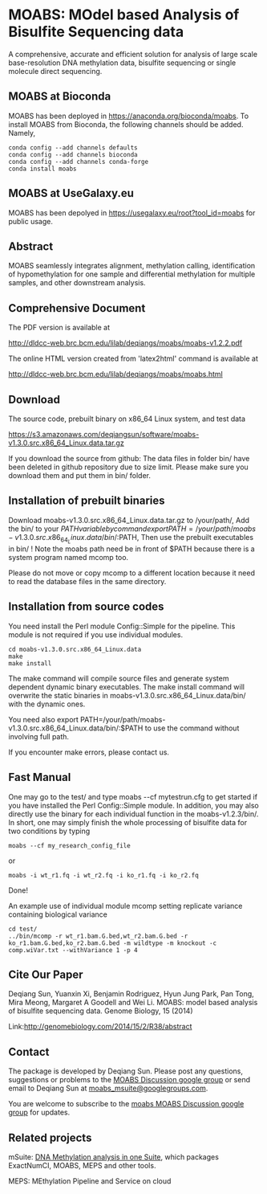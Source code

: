# MOABS: MOdel based Analysis of Bisulfite Sequencing data
A comprehensive, accurate and efficient solution for analysis of large scale base-resolution DNA methylation data, bisulfite sequencing or single molecule direct sequencing.

## MOABS at Bioconda

MOABS has been deployed in https://anaconda.org/bioconda/moabs. To install MOABS from Bioconda, the following channels should be added. Namely,

```
conda config --add channels defaults
conda config --add channels bioconda
conda config --add channels conda-forge
conda install moabs
```

## MOABS at UseGalaxy.eu

MOABS has been depolyed in https://usegalaxy.eu/root?tool_id=moabs for public usage.

## Abstract

MOABS seamlessly integrates alignment, methylation calling, identification of hypomethylation for one sample and differential methylation for multiple samples, and other downstream analysis.

## Comprehensive Document

The PDF version is available at

http://dldcc-web.brc.bcm.edu/lilab/deqiangs/moabs/moabs-v1.2.2.pdf

The online HTML version created from 'latex2html' command is available at

http://dldcc-web.brc.bcm.edu/lilab/deqiangs/moabs/moabs.html

## Download

The source code, prebuilt binary on x86_64 Linux system, and test data

https://s3.amazonaws.com/deqiangsun/software/moabs-v1.3.0.src.x86_64_Linux.data.tar.gz

If you download the source from github: The data files in folder bin/ have been deleted in github repository due to size limit. Please make sure you download them and put them in bin/ folder.

## Installation of prebuilt binaries

Download moabs-v1.3.0.src.x86_64_Linux.data.tar.gz to /your/path/, Add the bin/ to your $PATH variable by command export PATH=/your/path/moabs-v1.3.0.src.x86_64_Linux.data/bin/:$PATH, Then use the prebuilt executables in bin/ ! Note the moabs path need be in front of $PATH because there is a system program named mcomp too.

Please do not move or copy mcomp to a different location because it need to read the database files in the same directory.

## Installation from source codes

You need install the Perl module Config::Simple for the pipeline. This module is not required if you use individual modules.

```
cd moabs-v1.3.0.src.x86_64_Linux.data
make
make install 
```

The make command will compile source files and generate system dependent dynamic binary executables. The make install command will overwrite the static binaries in moabs-v1.3.0.src.x86_64_Linux.data/bin/ with the dynamic ones.

You need also export PATH=/your/path/moabs-v1.3.0.src.x86_64_Linux.data/bin/:$PATH to use the command without involving full path.

If you encounter make errors, please contact us.

## Fast Manual

One may go to the test/ and type moabs --cf mytestrun.cfg to get started if you have installed the Perl Config::Simple module. In addition, you may also directly use the binary for each individual function in the moabs-v1.2.3/bin/. In short, one may simply finish the whole processing of bisulfite data for two conditions by typing

```
moabs --cf my_research_config_file
```

or

```
moabs -i wt_r1.fq -i wt_r2.fq -i ko_r1.fq -i ko_r2.fq
```

Done!

An example use of individual module mcomp setting replicate variance containing biological variance

```
cd test/
../bin/mcomp -r wt_r1.bam.G.bed,wt_r2.bam.G.bed -r ko_r1.bam.G.bed,ko_r2.bam.G.bed -m wildtype -m knockout -c comp.wiVar.txt --withVariance 1 -p 4 
```

## Cite Our Paper

Deqiang Sun, Yuanxin Xi, Benjamin Rodriguez, Hyun Jung Park, Pan Tong, Mira Meong, Margaret A Goodell and Wei Li. MOABS: model based analysis of bisulfite sequencing data. Genome Biology, 15 (2014)

Link:http://genomebiology.com/2014/15/2/R38/abstract

## Contact

The package is developed by Deqiang Sun. Please post any questions, suggestions or problems to the [MOABS Discussion google group](https://groups.google.com/d/forum/moabs_msuite) or send email to Deqiang Sun at moabs_msuite@googlegroups.com.

You are welcome to subscribe to the [moabs MOABS Discussion google group](https://groups.google.com/d/forum/moabs_msuite) for updates.

## Related projects

mSuite: [DNA Methylation analysis in one Suite](https://code.google.com/p/msuite/), which packages ExactNumCI, MOABS, MEPS and other tools.

MEPS: MEthylation Pipeline and Service on cloud

